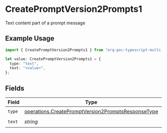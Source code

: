 # CreatePromptVersion2Prompts1

Text content part of a prompt message

## Example Usage

```typescript
import { CreatePromptVersion2Prompts1 } from "orq-poc-typescript-multi-env-version/models/operations";

let value: CreatePromptVersion2Prompts1 = {
  type: "text",
  text: "<value>",
};
```

## Fields

| Field                                                                                                                    | Type                                                                                                                     | Required                                                                                                                 | Description                                                                                                              |
| ------------------------------------------------------------------------------------------------------------------------ | ------------------------------------------------------------------------------------------------------------------------ | ------------------------------------------------------------------------------------------------------------------------ | ------------------------------------------------------------------------------------------------------------------------ |
| `type`                                                                                                                   | [operations.CreatePromptVersion2PromptsResponseType](../../models/operations/createpromptversion2promptsresponsetype.md) | :heavy_check_mark:                                                                                                       | N/A                                                                                                                      |
| `text`                                                                                                                   | *string*                                                                                                                 | :heavy_check_mark:                                                                                                       | N/A                                                                                                                      |